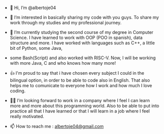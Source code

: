 - 👋 Hi, I’m @albertoje04
  
- 👀 I’m interested in basically sharing my code with you guys. To share my work through my studies and my professional journey.

- 🌱 I’m currently studying the second course of my degree in Computer Science. I have learned to work with OOP (POO in spanish), data structure and more. I have worked with languages such as C++, a little bit of Python, some Java,
- some Bash(Script) and also worked with RISC-V. Now, I will be working with more Java, C and who knows how many more!

- 👍 I'm proud to say that i have chosen every subject I could in the bilingual option, in order to be able to code also in English. That also helps me to comunicate to everyone how I work and how much I love coding.

- 👨‍💼 I’m looking forward to work in a company where I feel I can learn more and more about this programming world. Also to be able to put into practice all that I have learned or that I will learn in a job where I feel really motivated.
  
- 📫 How to reach me : albertoje04@gmail.com
